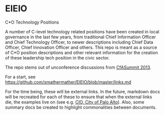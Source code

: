 EIEIO
=====

C*O Technology Positions

A number of C-level technology related positions have been created in local governance in the last few years, from traditional Chief Information Officer and Chief Technology Officer, to newer descriptions including Chief Data Officer, Chief Innovation Officer and others.  This repo is meant as a source of C*O position descriptions and other relevant information for the creation of these leadership tech position in the civic sector.

The repo stems out of unconference discussions from [CfASummit 2013](http://cfasummit.org/).

For a start, see https://github.com/smathermather/EIEIO/blob/master/links.md

For the time being, these will be external links.  In the future, markdown docs will be recreated for each of these to ensure that when the external links die, the examples live on (see e.g. [CIO, City of Palo Alto](https://github.com/smathermather/EIEIO/blob/master/md/cio-palo-alto.md)).  Also, some summary docs be created to highlight commonalities between documents.
